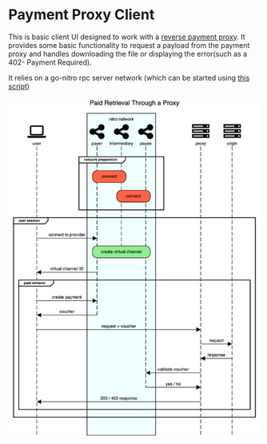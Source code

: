 # Payment Proxy Client

This is basic client UI designed to work with a [reverse payment proxy](../../cmd/start-reverse-payment-proxy/). It provides some basic functionality to request a payload from the payment proxy and handles downloading the file or displaying the error(such as a 402- Payment Required).

It relies on a go-nitro rpc server network (which can be started using [this script](https://github.com/statechannels/go-nitro/blob/5b8c876d34638f9c322cf332bf758f5e9c284907/scripts/start-rpc-servers.go))

![Paid Retrieval Sequence Diagram](./paid-retrieval.png)

<!--
Edit this diagram at sequencediagram.org with the following source:

```
title Paid Retrieval Through a Proxy
fontawesome f109 user
participantgroup #azure nitro network
fontawesome f1e0 payer
fontawesome f1e0 intermediary
fontawesome f1e0 payee
end

fontawesome f233 proxy
fontawesome f233 origin
group network preparation
rbox over payer,intermediary#tomato:connect
rbox over payee,intermediary#tomato:connect

end
group user session
user->payer: connect to provider
rbox over payer,payee#lightgreen: create virtual channel
destroysilent intermediary
payer->user: virtual channel ID

group paid retrieval
user->payer: create payment
user<-payer: voucher
destroysilent payer
user->proxy: request + voucher
proxy->origin: request
proxy<-origin: response
proxy->payee: validate voucher
payee->proxy: yes / no
destroysilent payee
user<-proxy: 200 / 402 response
end
end
```
 -->
